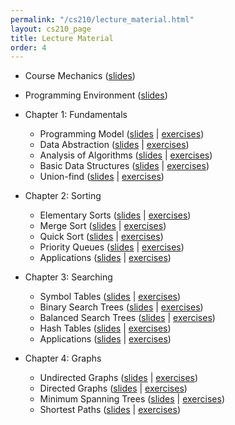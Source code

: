 ```yaml
---
permalink: "/cs210/lecture_material.html"
layout: cs210_page
title: Lecture Material
order: 4
---
```


- Course Mechanics ([slides](https://www.cs.umb.edu/~siyer/teaching/cs210/course_mechanics.pdf))

- Programming Environment ([slides](https://www.cs.umb.edu/~siyer/teaching/cs210/programming_environment.pdf))

- Chapter 1: Fundamentals
  - Programming Model ([slides](https://www.cs.umb.edu/~siyer/teaching/cs210/programming_model.pdf) \| [exercises](https://www.cs.umb.edu/~siyer/teaching/cs210/programming_model_exercises.pdf))
  - Data Abstraction ([slides](https://www.cs.umb.edu/~siyer/teaching/cs210/data_abstraction.pdf) \| [exercises](https://www.cs.umb.edu/~siyer/teaching/cs210/data_abstraction_exercises.pdf))
  - Analysis of Algorithms ([slides](https://www.cs.umb.edu/~siyer/teaching/cs210/analysis_of_algorithms.pdf) \| [exercises](https://www.cs.umb.edu/~siyer/teaching/cs210/analysis_of_algorithms_exercises.pdf))
  - Basic Data Structures ([slides](https://www.cs.umb.edu/~siyer/teaching/cs210/basic_data_structures.pdf) \| [exercises](https://www.cs.umb.edu/~siyer/teaching/cs210/basic_data_structures_exercises.pdf))
  - Union-find ([slides](https://www.cs.umb.edu/~siyer/teaching/cs210/union_find.pdf) \| [exercises](https://www.cs.umb.edu/~siyer/teaching/cs210/union_find_exercises.pdf))

- Chapter 2: Sorting
  - Elementary Sorts ([slides](https://www.cs.umb.edu/~siyer/teaching/cs210/elementary_sorts.pdf) \| [exercises](https://www.cs.umb.edu/~siyer/teaching/cs210/elementary_sorts_exercises.pdf))
  - Merge Sort ([slides](https://www.cs.umb.edu/~siyer/teaching/cs210/mergesort.pdf) \| [exercises](https://www.cs.umb.edu/~siyer/teaching/cs210/mergesort_exercises.pdf))
  - Quick Sort ([slides](https://www.cs.umb.edu/~siyer/teaching/cs210/quicksort.pdf) \| [exercises](https://www.cs.umb.edu/~siyer/teaching/cs210/quicksort_exercises.pdf))
  - Priority Queues ([slides](https://www.cs.umb.edu/~siyer/teaching/cs210/priority_queues.pdf) \| [exercises](https://www.cs.umb.edu/~siyer/teaching/cs210/priority_queues_exercises.pdf))
  - Applications ([slides](https://www.cs.umb.edu/~siyer/teaching/cs210/sorting_applications.pdf) \| [exercises](https://www.cs.umb.edu/~siyer/teaching/cs210/sorting_applications_exercises.pdf))

- Chapter 3: Searching
  - Symbol Tables ([slides](https://www.cs.umb.edu/~siyer/teaching/cs210/symbol_tables.pdf) \| [exercises](https://www.cs.umb.edu/~siyer/teaching/cs210/symbol_tables_exercises.pdf))
  - Binary Search Trees ([slides](https://www.cs.umb.edu/~siyer/teaching/cs210/binary_search_trees.pdf) \| [exercises](https://www.cs.umb.edu/~siyer/teaching/cs210/binary_search_trees_exercises.pdf))
  - Balanced Search Trees ([slides](https://www.cs.umb.edu/~siyer/teaching/cs210/balanced_search_trees.pdf) \| [exercises](https://www.cs.umb.edu/~siyer/teaching/cs210/balanced_search_trees_exercises.pdf))
  - Hash Tables ([slides](https://www.cs.umb.edu/~siyer/teaching/cs210/hash_tables.pdf) \| [exercises](https://www.cs.umb.edu/~siyer/teaching/cs210/hash_tables_exercises.pdf))
  - Applications ([slides](https://www.cs.umb.edu/~siyer/teaching/cs210/searching_applications.pdf) \| [exercises](https://www.cs.umb.edu/~siyer/teaching/cs210/searching_applications_exercises.pdf))

- Chapter 4: Graphs
  - Undirected Graphs ([slides](https://www.cs.umb.edu/~siyer/teaching/cs210/undirected_graphs.pdf) \| [exercises](https://www.cs.umb.edu/~siyer/teaching/cs210/undirected_graphs_exercises.pdf))
  - Directed Graphs ([slides](https://www.cs.umb.edu/~siyer/teaching/cs210/directed_graphs.pdf) \| [exercises](https://www.cs.umb.edu/~siyer/teaching/cs210/directed_graphs_exercises.pdf))
  - Minimum Spanning Trees ([slides](https://www.cs.umb.edu/~siyer/teaching/cs210/minimum_spanning_trees.pdf) \| [exercises](https://www.cs.umb.edu/~siyer/teaching/cs210/minimum_spanning_trees_exercises.pdf))
  - Shortest Paths ([slides](https://www.cs.umb.edu/~siyer/teaching/cs210/shortest_paths.pdf) \| [exercises](https://www.cs.umb.edu/~siyer/teaching/cs210/shortest_paths_exercises.pdf))
